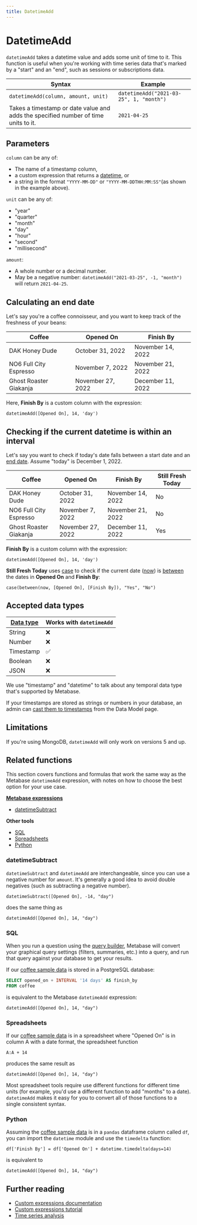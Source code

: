 ```yaml
---
title: DatetimeAdd
---
```


# DatetimeAdd

`datetimeAdd` takes a datetime value and adds some unit of time to it. This function is useful when you're working with time series data that's marked by a "start" and an "end", such as sessions or subscriptions data.

| Syntax                                                                             | Example                                 |
| ---------------------------------------------------------------------------------- | --------------------------------------- |
| `datetimeAdd(column, amount, unit)`                                                | `datetimeAdd("2021-03-25", 1, "month")` |
| Takes a timestamp or date value and adds the specified number of time units to it. | `2021-04-25`                            |

## Parameters

`column` can be any of:

- The name of a timestamp column,
- a custom expression that returns a [datetime](#accepted-data-types), or
- a string in the format `"YYYY-MM-DD"` or `"YYYY-MM-DDTHH:MM:SS"`(as shown in the example above).

`unit` can be any of:

- "year"
- "quarter"
- "month"
- "day"
- "hour"
- "second"
- "millisecond"

`amount`:

- A whole number or a decimal number.
- May be a negative number: `datetimeAdd("2021-03-25", -1, "month")` will return `2021-04-25`.

## Calculating an end date

Let's say you're a coffee connoisseur, and you want to keep track of the freshness of your beans:

| Coffee                 | Opened On         | Finish By         |
| ---------------------- | ----------------- | ----------------- |
| DAK Honey Dude         | October 31, 2022  | November 14, 2022 |
| NO6 Full City Espresso | November 7, 2022  | November 21, 2022 |
| Ghost Roaster Giakanja | November 27, 2022 | December 11, 2022 |

Here, **Finish By** is a custom column with the expression:

```
datetimeAdd([Opened On], 14, 'day')
```

## Checking if the current datetime is within an interval

Let's say you want to check if today's date falls between a start date and an [end date](#calculating-an-end-date). Assume "today" is December 1, 2022.

| Coffee                 | Opened On         | Finish By         | Still Fresh Today |
| ---------------------- | ----------------- | ----------------- | ----------------- |
| DAK Honey Dude         | October 31, 2022  | November 14, 2022 | No                |
| NO6 Full City Espresso | November 7, 2022  | November 21, 2022 | No                |
| Ghost Roaster Giakanja | November 27, 2022 | December 11, 2022 | Yes               |

**Finish By** is a custom column with the expression:

```
datetimeAdd([Opened On], 14, 'day')
```

**Still Fresh Today** uses [case](../expressions/case.md) to check if the current date ([now](../expressions/now.md)) is [between](../expressions-list.md#between) the dates in **Opened On** and **Finish By**:

```
case(between(now, [Opened On], [Finish By]), "Yes", "No")
```

## Accepted data types

| [Data type](https://www.metabase.com/learn/databases/data-types-overview#examples-of-data-types) | Works with `datetimeAdd` |
| ------------------------------------------------------------------------------------------------ | ------------------------ |
| String                                                                                           | ❌                       |
| Number                                                                                           | ❌                       |
| Timestamp                                                                                        | ✅                       |
| Boolean                                                                                          | ❌                       |
| JSON                                                                                             | ❌                       |

We use "timestamp" and "datetime" to talk about any temporal data type that's supported by Metabase.

If your timestamps are stored as strings or numbers in your database, an admin can [cast them to timestamps](../../../data-modeling/metadata-editing.md#casting-to-a-specific-data-type) from the Data Model page.

## Limitations

If you're using MongoDB, `datetimeAdd` will only work on versions 5 and up.

## Related functions

This section covers functions and formulas that work the same way as the Metabase `datetimeAdd` expression, with notes on how to choose the best option for your use case.

**[Metabase expressions](../expressions-list.md)**

- [datetimeSubtract](#datetimesubtract)

**Other tools**

- [SQL](#sql)
- [Spreadsheets](#spreadsheets)
- [Python](#python)

### datetimeSubtract

`datetimeSubtract` and `datetimeAdd` are interchangeable, since you can use a negative number for `amount`. It's generally a good idea to avoid double negatives (such as subtracting a negative number).

```
datetimeSubtract([Opened On], -14, "day")
```

does the same thing as

```
datetimeAdd([Opened On], 14, "day")
```

### SQL

When you run a question using the [query builder](https://www.metabase.com/glossary/query_builder), Metabase will convert your graphical query settings (filters, summaries, etc.) into a query, and run that query against your database to get your results.

If our [coffee sample data](#calculating-an-end-date) is stored in a PostgreSQL database:

```sql
SELECT opened_on + INTERVAL '14 days' AS finish_by
FROM coffee
```

is equivalent to the Metabase `datetimeAdd` expression:

```
datetimeAdd([Opened On], 14, "day")
```

### Spreadsheets

If our [coffee sample data](#calculating-an-end-date) is in a spreadsheet where "Opened On" is in column A with a date format, the spreadsheet function

```
A:A + 14
```

produces the same result as

```
datetimeAdd([Opened On], 14, "day")
```

Most spreadsheet tools require use different functions for different time units (for example, you'd use a different function to add "months" to a date). `datetimeAdd` makes it easy for you to convert all of those functions to a single consistent syntax.

### Python

Assuming the [coffee sample data](#calculating-an-end-date) is in a `pandas` dataframe column called `df`, you can import the `datetime` module and use the `timedelta` function:

```
df['Finish By'] = df['Opened On'] + datetime.timedelta(days=14)
```

is equivalent to

```
datetimeAdd([Opened On], 14, "day")
```

## Further reading

- [Custom expressions documentation](../expressions.md)
- [Custom expressions tutorial](https://www.metabase.com/learn/questions/custom-expressions)
- [Time series analysis](https://www.metabase.com/learn/time-series/start)
